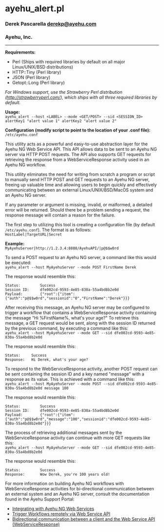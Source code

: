 # ayehu_alert.pl
### Derek Pascarella <derekp@ayehu.com>
### Ayehu, Inc.
---

**Requirements:**
* Perl (Ships with required libraries by default on all major Linux/UNIX/BSD distributions)
* HTTP::Tiny (Perl library)
* JSON (Perl library)
* Getopt::Long (Perl library)

<i>For Windows support, use the Strawberry Perl distribution (<a href="http://strawberryperl.com/">http://strawberryperl.com/</a>), which ships with all three required libraries by default.</i>

**Usage:**
<br>
`ayehu_alert --host <LABEL> --mode <GET/POST> --sid <SESSION_ID> alertKey1 "alert value 1" alertKey2 "alert value 2"`

**Configuration (modify script to point to the location of your .conf file):**
<br>
`/etc/ayehu.conf`

This utility acts as a powerful and easy-to-use abstraction layer for the Ayehu NG Web Service API. This API allows data to
be sent to an Ayehu NG server via HTTP POST requests. The API also supports GET requests for retrieving the response from a
WebServiceResponse activity used in an Ayehu NG workflow.

This utility eliminates the need for writing from scratch a program or script to manually send HTTP POST and GET requests
to an Ayehu NG server, freeing up valuable time and allowing users to begin quickly and effectively communicating between
an external Linux/UNIX/BSD/MacOS system and an Ayehu NG server.

If any parameter or argument is missing, invalid, or malformed, a detailed error will be returned. Should there be a
problem sending a request, the response message will contain a reason for the failure.

The first step to utilizing this tool is creating a configuration file (by default `/etc/ayehu.conf`). The format is as
follows:
<br>
`HostLabel|TargetURL|Secret`

**Example:**
<br>
`MyAyehuServer|http://1.2.3.4:8888/AyehuAPI/|p@$$w0rd`

To send a POST request to an Ayehu NG server, a command like this would be executed:
<br>
`ayehu_alert --host MyAyehuServer --mode POST FirstName Derek`

The response would resemble this:
<br>
```
Status:         Success
Session ID:     dfe002cd-9593-4e85-830a-55a4bd8b2e0d
Payload:        {"root":{"item":{"auth":"p@$$w0rd","sessionid":"0","FirstName":"Derek"}}}
```

After receiving this message, an Ayehu NG server may be configured to trigger a workflow that contains a WebServiceResponse
activity containing the message "Hi %FirstName%, what's your age?" To retrieve this message, a GET request would be sent,
along with the session ID returned by the previous command, by executing a command like this:
<br>
`ayehu_alert --host MyAyehuServer --mode GET --sid dfe002cd-9593-4e85-830a-55a4bd8b2e0d`

The response would resemble this:
<br>
```
Status:     Success
Response:   Hi Derek, what's your age?
```

To respond to the WebServiceResponse activity, another POST request can be sent containing the session ID and a key named
"message" with a response as its value. This is achieved with a command like this:
<br>
`ayehu_alert --host MyAyehuServer --mode POST --sid dfe002cd-9593-4e85-830a-55a4bd8b2e0d message 100`

The response would resemble this:
<br>
```
Status:         Success
Session ID:     dfe002cd-9593-4e85-830a-55a4bd8b2e0d
Payload:        {"root":{"item":{"auth":"p@$$w0rd","message":"100","sessionid":"dfe002cd-9593-4e85-830a-55a4bd8b2e0d"}}}
```

The process of retrieving additional messages sent by the WebServiceResponse activity can continue with more GET requests
like this:
<br>
`ayehu_alert --host MyAyehuServer --mode GET --sid dfe002cd-9593-4e85-830a-55a4bd8b2e0d`

The response would resemble this:
<br>
```
Status:         Success
Response:       Wow Derek, you're 100 years old!
```

For more information on building Ayehu NG workflows with WebServiceResponse activities for bi-directional communication
between an external system and an Ayehu NG server, consult the documentation found in the Ayehu Support Portal:
* [Integrating with Ayehu NG Web Services](https://support.ayehu.com/hc/en-us/articles/360014152193-Integrating-with-Ayehu-NG-Web-Services)
* [Trigger Workflows remotely via Web Service API](https://support.ayehu.com/hc/en-us/articles/360034892433-Trigger-Workflows-remotely-via-Web-Service-API)
* [Bidirectional communication between a client and the Web Service API (WebServiceResponse)](https://support.ayehu.com/hc/en-us/articles/360037302894-Bidirectional-communication-between-a-client-and-the-Web-Service-API-WebServiceResponse-)
